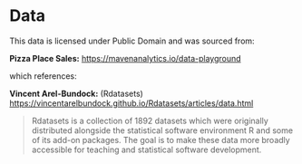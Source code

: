 # Data

This data is licensed under Public Domain and was sourced from:

**Pizza Place Sales:** https://mavenanalytics.io/data-playground

which references:

**Vincent Arel-Bundock:** (Rdatasets) https://vincentarelbundock.github.io/Rdatasets/articles/data.html

> Rdatasets is a collection of 1892 datasets which were originally distributed alongside the statistical software environment R and some of its add-on packages. The goal is to make these data more broadly accessible for teaching and statistical software development.
